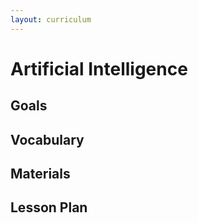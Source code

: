 ```yaml
---
layout: curriculum
---
```


# Artificial Intelligence

## Goals

## Vocabulary

## Materials

## Lesson Plan



